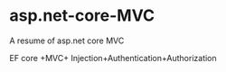 # asp.net-core-MVC
A resume of asp.net core MVC

EF core +MVC+ Injection+Authentication+Authorization
